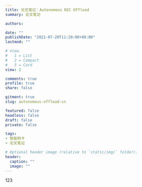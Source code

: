 ```yaml
---
title: 论文笔记：Autonomous NIC Offload
summary: 论文笔记

authors:

date: ""
publishDate: "2021-07-20T11:20:00+08:00"
lastmod: ""

# View.
#   1 = List
#   2 = Compact
#   3 = Card
view: 2

comments: true
profile: true
share: false

gitment: true
slug: autonomous-offload-cn

featured: false
headless: false
draft: false
private: false

tags:
- 智能网卡
- 论文笔记

# Optional header image (relative to `static/img/` folder).
header:
  caption: ""
  image: ""
---
```

123